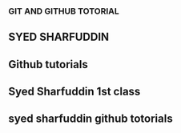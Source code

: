 ### GIT AND GITHUB TOTORIAL

## SYED SHARFUDDIN

## Github tutorials 

## Syed Sharfuddin 1st class
## syed sharfuddin github totorials
